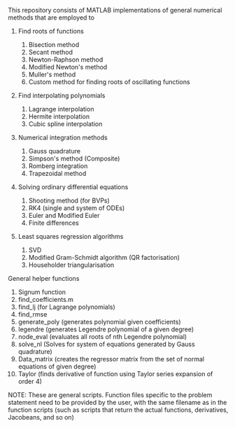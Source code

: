This repository consists of MATLAB implementations of general numerical methods that are employed to 
1. Find roots of functions
   1. Bisection method
   2. Secant method
   3. Newton-Raphson method
   4. Modified Newton's method
   5. Muller's method
   6. Custom method for finding roots of oscillating functions
     
2. Find interpolating polynomials
   1. Lagrange interpolation
   2. Hermite interpolation
   3. Cubic spline interpolation

3. Numerical integration methods
   1. Gauss quadrature
   2. Simpson's method (Composite)
   3. Romberg integration
   4. Trapezoidal method

4. Solving ordinary differential equations
   1. Shooting method (for BVPs)
   2. RK4 (single and system of ODEs)
   3. Euler and Modified Euler
   4. Finite differences

5. Least squares regression algorithms
   1. SVD
   2. Modified Gram-Schmidt algorithm (QR factorisation)
   3. Householder triangularisation

      
General helper functions
1. Signum function
2. find_coefficients.m
3. find_lj (for Lagrange polynomials)
4. find_rmse
5. generate_poly (generates polynomial given coefficients)
6. legendre (generates Legendre polynomial of a given degree)
7. node_eval (evaluates all roots of nth Legendre polynomial)
8. solve_nl (Solves for system of equations generated by Gauss quadrature)
9. Data_matrix (creates the regressor matrix from the set of normal equations of given degree)
10. Taylor (finds derivative of function using Taylor series expansion of order 4)

NOTE: These are general scripts. Function files specific to the problem statement need to be provided by the user, with the same filename as in the function scripts (such as scripts that return the actual functions, derivatives, Jacobeans, and so on)

